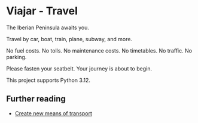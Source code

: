 # Viajar - Travel

The Iberian Peninsula awaits you.

Travel by car, boat, train, plane, subway, and more.

No fuel costs.
No tolls.
No maintenance costs.
No timetables.
No traffic.
No parking.

Please fasten your seatbelt. Your journey is about to begin.

This project supports Python 3.12.

## Further reading

* [Create new means of transport](https://github.com/migueldgoncalves/Viajar/blob/master/docs/create_new_means_transport.md)